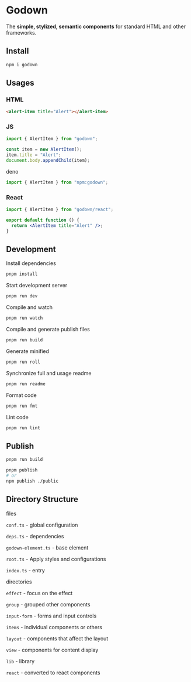 # Godown

The **simple, stylized, semantic components** for standard HTML and other frameworks.

## Install

```sh
npm i godown
```

## Usages

### HTML

```html
<alert-item title="Alert"></alert-item>
```

### JS

```js
import { AlertItem } from "godown";

const item = new AlertItem();
item.title = "Alert";
document.body.appendChild(item);
```

deno

```ts
import { AlertItem } from "npm:godown";
```

### React

```jsx
import { AlertItem } from "godown/react";

export default function () {
  return <AlertItem title="Alert" />;
}
```

## Development

Install dependencies

```sh
pnpm install
```

Start development server

```sh
pnpm run dev
```

Compile and watch

```sh
pnpm run watch
```

Compile and generate publish files

```sh
pnpm run build
```

Generate minified

```sh
pnpm run roll
```

Synchronize full and usage readme

```sh
pnpm run readme
```

Format code

```sh
pnpm run fmt
```

Lint code

```sh
pnpm run lint
```

## Publish

```sh
pnpm run build

pnpm publish
# or
npm publish ./public
```

## Directory Structure

files

`conf.ts` - global configuration

`deps.ts` - dependencies

`godown-element.ts` - base element

`root.ts` - Apply styles and configurations

`index.ts` - entry

directories

`effect` - focus on the effect

`group` - grouped other components

`input-form` - forms and input controls

`items` - individual components or others

`layout` - components that affect the layout

`view` - components for content display

`lib` - library

`react` - converted to react components
